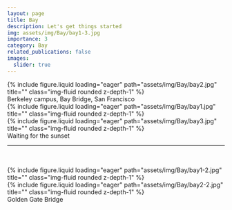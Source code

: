 ```yaml
---
layout: page
title: Bay
description: Let's get things started
img: assets/img/Bay/bay1-3.jpg
importance: 3
category: Bay
related_publications: false
images:
  slider: true
---
```



<div class="row">
    <div class="col-sm mt-3 mt-md-0">
        {% include figure.liquid loading="eager" path="assets/img/Bay/bay2.jpg" title="" class="img-fluid rounded z-depth-1" %}
    </div>
</div>
<div class="caption">
    Berkeley campus, Bay Bridge, San Francisco
</div>

<div class="row">
    <div class="col-sm mt-3 mt-md-0">
        {% include figure.liquid loading="eager" path="assets/img/Bay/bay1.jpg" title="" class="img-fluid rounded z-depth-1" %}
    </div>
</div>


<div class="row">
    <div class="col-sm mt-3 mt-md-0">
        {% include figure.liquid loading="eager" path="assets/img/Bay/bay3.jpg" title="" class="img-fluid rounded z-depth-1" %}
    </div>
</div>
<div class="caption">
    Waiting for the sunset
</div>

***
<br />
<br />

<div class="row">
    <div class="col-sm mt-3 mt-md-0">
        {% include figure.liquid loading="eager" path="assets/img/Bay/bay1-2.jpg" title="" class="img-fluid rounded z-depth-1" %}
    </div>
    <div class="col-sm mt-3 mt-md-0">
        {% include figure.liquid loading="eager" path="assets/img/Bay/bay2-2.jpg" title="" class="img-fluid rounded z-depth-1" %}
    </div>
</div>
<div class="caption">
    Golden Gate Bridge
</div>



